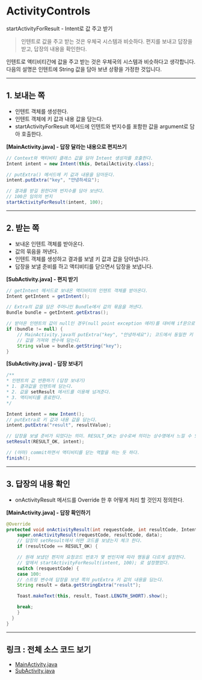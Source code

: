 # ActivityControls
startActivityForResult - Intent로 값 주고 받기

> 인텐트로 값을 주고 받는 것은 우체국 시스템과 비슷하다. 편지를 보내고 답장을 받고, 답장의 내용을 확인한다.

인텐트로 액티비티간에 값을 주고 받는 것은 우체국의 시스템과 비슷하다고 생각합니다. 다음의 설명은 인텐트에 String 값을 담아 보낸 상황을 가정한 것입니다.

* * *


## 1. 보내는 쪽
- 인텐트 객체를 생성한다.
- 인텐트 객체에 키 값과 내용 값을 담는다.
- startActivityForResult 메서드에 인텐트와 번지수를 포함한 값을 argument로 담아 호출한다.


**[MainActivity.java] - 답장 달라는 내용으로 편지쓰기**
```java
// Context와 액티비티 클래스 값을 담아 Intent 생성자를 호출한다.
Intent intent = new Intent(this, DetailActivity.class);

// putExtra() 메서드에 키 값과 내용을 담아둔다.
intent.putExtra("key", "안녕하세요");

// 결과를 받길 원한다며 번지수를 담아 보낸다.
// 100은 임의의 번지
startActivityForResult(intent, 100);
```
* * *


## 2. 받는 쪽
- 보내온 인텐트 객체를 받아온다.
- 값의 묶음을 꺼낸다.
- 인텐트 객체를 생성하고 결과를 보낼 키 값과 값을 담아냅니다.
- 답장을 보낼 준비를 하고 액티비티를 닫으면서 답장을 보냅니다.


**[SubActivity.java] - 편지 받기**
```java
// getIntent 메서드로 보내온 액티비티의 인텐트 객체를 받아온다.
Intent getIntent = getIntent();

// Extra의 값을 담은 주머니인 Bundle에서 값의 묶음을 꺼낸다.
Bundle bundle = getIntent.getExtras();

// 받아온 인텐트의 값이 null인 경우(null point exception 에러)를 대비해 if문으로 체크한다.
if (bundle != null) {
	// MainActivity.java의 putExtra("key", "안녕하세요"); 코드에서 동일한 키 값의 
	// 값을 가져와 변수에 담는다.
	String value = bundle.getString("key");
}
```

**[SubActivity.java] - 답장 보내기**
```java
/**
* 인텐트의 값 반환하기 (답장 보내기)
* 1. 결과값을 인텐트에 담는다.
* 2. 값을 setResult 메서드를 이용해 넘겨준다.
* 3. 액티비티를 종료한다.
*/

Intent intent = new Intent();
// putExtra로 키 값과 내용 값을 담는다.
intent.putExtra("result", resultValue);

// 답장을 보낼 준비가 되었다는 의미. RESULT_OK는 상수로써 의미는 상수명에서 느낄 수 있다.
setResult(RESULT_OK, intent);

// (아마) commit하면서 액티비티를 닫는 역할을 하는 듯 하다.
finish();

```

* * *


## 3. 답장의 내용 확인
- onActivityResult 메서드를 Override 한 후 어떻게 처리 할 것인지 정의한다.

**[MainActivity.java] - 답장 확인하기**
```java
@Override
protected void onActivityResult(int requestCode, int resultCode, Intent data) {
	super.onActivityResult(requestCode, resultCode, data);
	// 답장의 setResult에서 어떤 코드를 보냈는지 체크 한다.
	if (resultCode == RESULT_OK) {

	// 원래 보냈던 편지의 요청코드 번호가 몇 번인지에 따라 행동을 다르게 설정한다.
	// 앞에서 startActivityForResult(intent, 100); 로 설정했었다.
	switch (resquestCode) {
	case 100:
	// 스트링 변수에 답장을 보낸 쪽의 putExtra 키 값의 내용을 담는다.
	String result = data.getStringExtra("result");

	Toast.makeText(this, result, Toast.LENGTH_SHORT).show();

	break;
    }
  }
}

```

* * *

## 링크 : 전체 소스 코드 보기
- [MainActivity.java](https://github.com/leejabba/ActivityControls/blob/master/app/src/main/java/com/heythisway/activitycontrol/MainActivity.java)
- [SubActivity.java](https://github.com/leejabba/ActivityControls/blob/master/app/src/main/java/com/heythisway/activitycontrol/SubActivity.java)
